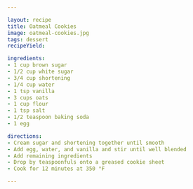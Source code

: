 ```yaml
---

layout: recipe
title: Oatmeal Cookies
image: oatmeal-cookies.jpg
tags: dessert
recipeYield: 

ingredients:
- 1 cup brown sugar
- 1/2 cup white sugar
- 3/4 cup shortening
- 1/4 cup water
- 1 tsp vanilla
- 3 cups oats
- 1 cup flour
- 1 tsp salt
- 1/2 teaspoon baking soda
- 1 egg

directions:
- Cream sugar and shortening together until smooth  
- Add egg, water, and vanilla and stir until well blended
- Add remaining ingredients 
- Drop by teaspoonfuls onto a greased cookie sheet
- Cook for 12 minutes at 350 °F

---
```


